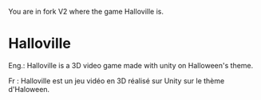 You are in fork V2 where the game Halloville is.

# Halloville
Eng.: Halloville is a 3D video game made with unity on Halloween's theme.

Fr : Halloville est un jeu vidéo en 3D réalisé sur Unity sur le thème d'Haloween.

